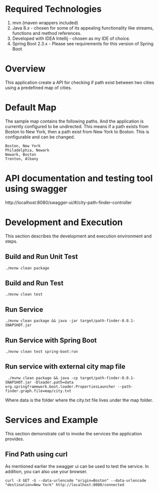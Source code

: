 # Required Technologies
1. mvn (maven wrappers included)
2. Java 8.x - chosen for some of its appealing functionality like streams, functions and method references.
3. Developed with IDEA Intellij - chosen as my IDE of choice.
4. Spring Boot 2.3.x - Please see requirements for this version of Spring Boot



# Overview

This application create a API for checking if path exist between two cities using a predefined map of cities.

# Default Map

The sample map contains the following paths. And the application is currently configured to be undirected. This
means if a path exists from Boston to New York, then a path exist from New York to Boston. This is configurable
and can be changed.

```
Boston, New York
Philadelphia, Newark
Newark, Boston
Trenton, Albany
```

# API documentation and testing tool using swagger

http://localhost:8080/swagger-ui/#/city-path-finder-controller

# Development and Execution

This section describes the development and execution environment and steps.  

## Build and Run Unit Test

```
./mvnw clean package
```

## Build and Run Test

```
./mvnw clean test
```

## Run Service

```
./mvnw clean package && java -jar target/path-finder-0.0.1-SNAPSHOT.jar
```

## Run Service with Spring Boot

```
./mvnw clean test spring-boot:run

```

## Run service with external city map file

```
 ./mvnw clean package && java -cp target/path-finder-0.0.1-SNAPSHOT.jar -Dloader.path=data org.springframework.boot.loader.PropertiesLauncher --path-finder.graph.file=map/city.txt

```

Where data is the folder where the city.txt file lives under the map folder.

# Services and Example

This section demonstrate call to invoke the services the application provides. 

## Find Path using curl

As mentioned earlier the swagger ui can be used to test the service. In addition, you can also use your browser.

```
curl -X GET -G --data-urlencode "origin=Boston" --data-urlencode "destination=New York" http://localhost:8080/connected
```








